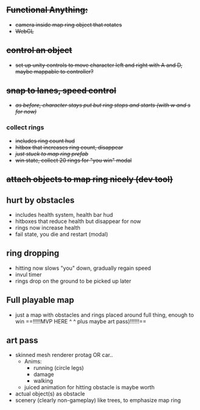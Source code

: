 ## ~~Functional Anything:~~
- ~~camera inside map ring object that rotates~~
- ~~WebGL~~ 
## ~~control an object~~
- ~~set up unity controls to move character left and right with A and D, maybe mappable to controller?~~
## ~~snap to lanes, speed control~~
- ~~*as before, character stays put but ring stops and starts (with w and s for now)*~~
### collect rings
- ~~includes ring count hud~~
- ~~hitbox that increases ring count, disappear~~
- ~~*just stuck to map ring prefab*~~
- ~~win state, collect 20 rings for "you win" modal~~
## ~~attach objects to map ring nicely (dev tool)~~
## hurt by obstacles 
- includes health system, health bar hud
- hitboxes that reduce health but disappear for now
- rings now increase health
- fail state, you die and restart (modal)
## ring dropping
- hitting now slows "you" down, gradually regain speed
- invul timer
- rings drop on the ground to be picked up later
## Full playable map
- just a map with obstacles and rings placed around full thing, enough to win
==!!!!!MVP HERE ^ ^ plus maybe art pass)!!!!!!==
## art pass
- skinned mesh renderer protag OR car..
	- Anims:
		- running (circle legs)
		- damage
		- walking
	- juiced animation for hitting obstacle is maybe worth
- actual object(s) as obstacle
- scenery (clearly non-gameplay) like trees, to emphasize map ring